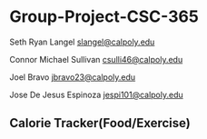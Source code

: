 # Group-Project-CSC-365

Seth Ryan Langel  slangel@calpoly.edu

Connor Michael Sullivan  csulli46@calpoly.edu

Joel Bravo  jbravo23@calpoly.edu

Jose De Jesus Espinoza jespi101@calpoly.edu

## Calorie Tracker(Food/Exercise)
